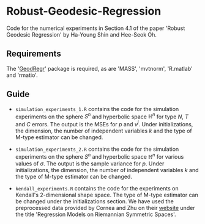 # Robust-Geodesic-Regression

Code for the numerical experiments in Section 4.1 of the paper 'Robust Geodesic Regression' by Ha-Young Shin and Hee-Seok Oh. 

## Requirements

The '[GeodRegr](https://github.com/hayoungshin1/GeodRegr)' package is required, as are 'MASS', 'mvtnorm', 'R.matlab' and 'rmatio'.

## Guide

- `simulation_experiments_1.R` contains the code for the simulation experiments on the sphere 
$S^n$ and hyperbolic space $\mathbb{H}^n$ for type $N$, $T$ and $C$ errors. The output is the MSEs for $p$ and $v^j$. Under initializations, the dimension, the number of independent variables $k$ and the type of M-type estimator can be changed.

- `simulation_experiments_2.R` contains the code for the simulation experiments on the sphere $S^n$ and hyperbolic space 
$\mathbb{H}^n$ for various values of $\sigma$. 
The output is the sample variance for $p$. Under initializations, the dimension, the number of independent variables $k$ and the type of M-type  estimator can be changed.

- `kendall_experiments.R` contains the code for the experiments on Kendall's 2-dimensional shape space. The type of M-type estimator can be changed under the initializations section. We have used the preprocessed data provided by Cornea and Zhu on their [website]( http://www.bios.unc.edu/research/bias/software.html) under the title 'Regression Models on Riemannian Symmetric Spaces'.
